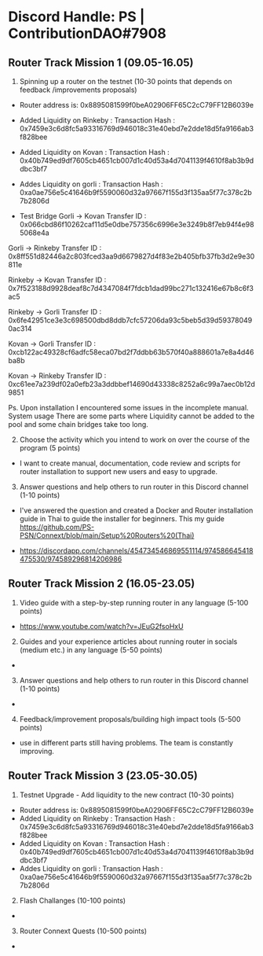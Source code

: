 # Discord Handle: PS | ContributionDAO#7908

## Router Track Mission 1 (09.05-16.05)

1) Spinning up a router on the testnet (10-30 points that depends on feedback /improvements proposals)

- Router address is: 0x8895081599f0beA02906FF65C2cC79FF12B6039e
- Added Liquidity on Rinkeby : Transaction Hash : 0x7459e3c6d8fc5a93316769d946018c31e40ebd7e2dde18d5fa9166ab3f828bee 
- Added Liquidity on Kovan : Transaction Hash : 0x40b749ed9df7605cb4651cb007d1c40d53a4d7041139f4610f8ab3b9ddbc3bf7
- Addes Liquidity on gorli : Transaction Hash : 0xa0ae756e5c41646b9f5590060d32a97667f155d3f135aa5f77c378c2b7b2806d

- Test Bridge 
Gorli -> Kovan
Transfer ID : 0x066cbd86f10262caf11d5e0dbe757356c6996e3e3249b8f7eb94f4e985068e4a

Gorli -> Rinkeby
Transfer ID : 0x8ff551d82446a2c803fced3aa9d6679827d4f83e2b405bfb37fb3d2e9e30811e

Rinkeby -> Kovan
Transfer ID : 0x7f523188d9928deaf8c7d4347084f7fdcb1dad99bc271c132416e67b8c6f3ac5

Rinkeby -> Gorli
Transfer ID : 0x6fe42951ce3e3c698500dbd8ddb7cfc57206da93c5beb5d39d593780490ac314

Kovan -> Gorli
Transfer ID : 0xcb122ac49328cf6adfc58eca07bd2f7ddbb63b570f40a888601a7e8a4d46ba8b

Kovan -> Rinkeby
Transfer ID : 0xc61ee7a239df02a0efb23a3ddbbef14690d43338c8252a6c99a7aec0b12d9851

Ps. Upon installation I encountered some issues in the incomplete manual.
System usage There are some parts where Liquidity cannot be added to the pool
and some chain bridges take too long.

2) Choose the activity which you intend to work on over the course of the program (5 points)
- I want to create manual, documentation, code review and scripts for router installation to support new users and easy to upgrade.

3) Answer questions and help others to run router in this Discord channel (1-10 points)
- I've answered the question and created a Docker and Router installation guide in Thai to guide the installer for beginners. This my guide
  https://github.com/PS-PSN/Connext/blob/main/Setup%20Routers%20(Thai)

- https://discordapp.com/channels/454734546869551114/974586645418475530/974589296814206986


## Router Track Mission 2 (16.05-23.05)

1) Video guide with a step-by-step running router in any language (5-100 points)
- https://www.youtube.com/watch?v=JEuG2fsoHxU

2) Guides and your experience articles about running router in socials (medium etc.) in any language (5-50 points)
- 

3) Answer questions and help others to run router in this Discord channel (1-10 points)
- 

4) Feedback/improvement proposals/building high impact tools (5-500 points)
- use in different parts still having problems. The team is constantly improving.

## Router Track Mission 3 (23.05-30.05)

1) Testnet Upgrade - Add liquidity to the new contract (10-30 points)

- Router address is: 0x8895081599f0beA02906FF65C2cC79FF12B6039e
- Added Liquidity on Rinkeby : Transaction Hash : 0x7459e3c6d8fc5a93316769d946018c31e40ebd7e2dde18d5fa9166ab3f828bee 
- Added Liquidity on Kovan : Transaction Hash : 0x40b749ed9df7605cb4651cb007d1c40d53a4d7041139f4610f8ab3b9ddbc3bf7
- Addes Liquidity on gorli : Transaction Hash : 0xa0ae756e5c41646b9f5590060d32a97667f155d3f135aa5f77c378c2b7b2806d

2) Flash Challanges (10-100 points)
- 

3) Router Connext Quests (10-500 points)
- 
